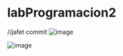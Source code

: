 # labProgramacion2
//jafet commit
![image](https://github.com/user-attachments/assets/c48abc80-f39d-4f20-bf52-db957707de31)


![image](https://github.com/user-attachments/assets/84cc3cf8-de58-483f-a8b6-0736b4af3474)
